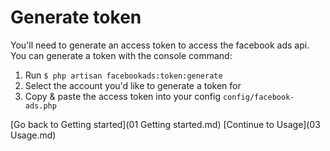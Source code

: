 # Generate token

You'll need to generate an access token to access the facebook ads api.
You can generate a token with the console command:

1. Run `$ php artisan facebookads:token:generate`
2. Select the account you'd like to generate a token for
3. Copy & paste the access token into your config `config/facebook-ads.php`


[Go back to Getting started](01 Getting started.md)
[Continue to Usage](03 Usage.md)